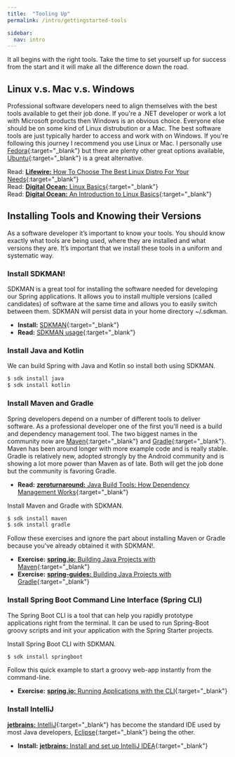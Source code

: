 ```yaml
---
title:  "Tooling Up"
permalink: /intro/gettingstarted-tools

sidebar:
  nav: intro
---
```


It all begins with the right tools. Take the time to set yourself up for success from the start and it will make all the difference down the road. 

## Linux v.s. Mac v.s. Windows
Professional software developers need to align themselves with the best tools available to get their job done. If you're a .NET developer or work a lot with Microsoft products then Windows is an obvious choice. Everyone else should be on some kind of Linux distrubution or a Mac. The best software tools are just typically harder to access and work with on Windows. If you're following this journey I recommend you use Linux or Mac. I personally use [Fedora](https://getfedora.org/){:target="_blank"} but there are plenty other great options available, [Ubuntu](https://www.ubuntu.com/){:target="_blank"} is a great alternative.

<i class='fas fa-bookmark'></i> Read: [**Lifewire:** How To Choose The Best Linux Distro For Your Needs](https://www.lifewire.com/choose-best-linux-distro-for-needs-2201172){:target="_blank"}<br/>
<i class='fas fa-bookmark'></i> Read: [**Digital Ocean:** Linux Basics](https://www.digitalocean.com/community/tags/linux-basics?type=tutorials){:target="_blank"}<br/>
<i class='fas fa-bookmark'></i> Read: [**Digital Ocean:** An Introduction to Linux Basics](https://www.digitalocean.com/community/tutorials/an-introduction-to-linux-basics){:target="_blank"}

## Installing Tools and Knowing their Versions
As a software developer it’s important to know your tools. You should know exactly what tools are being used, where they are installed and what versions they are. It’s important that we install these tools in a uniform and systematic way. 

### Install SDKMAN!
SDKMAN is a great tool for installing the software needed for developing our Spring applications. It allows you to install multiple versions (called candidates) of software at the same time and allows you to easily switch between them. SDKMAN will persist data in your home directory ~/.sdkman. 

* **Install:** [SDKMAN](https://sdkman.io/install){:target="_blank"}
* **Read:** [SDKMAN usage](https://sdkman.io/usage){:target="_blank"}

### Install Java and Kotlin

We can build Spring with Java and Kotlin so install both using SDKMAN.

```bash
$ sdk install java
$ sdk install kotlin
```

### Install Maven and Gradle
Spring developers depend on a number of different tools to deliver software. As a professional developer one of the first you'll need is a build and dependency management tool. The two biggest names in the community now are [Maven](https://maven.apache.org/){:target="_blank"} and [Gradle](https://gradle.org/){:target="_blank"}. Maven has been around longer with more example code and is really stable. Gradle is relatively new, adopted strongly by the Android community and is showing a lot more power than Maven as of late. Both will get the job done but the community is favoring Gradle. 

* **Read:** [**zeroturnaround:** Java Build Tools: How Dependency Management Works](https://zeroturnaround.com/rebellabs/java-build-tools-how-dependency-management-works-with-maven-gradle-and-ant-ivy/){:target="_blank"}

Install Maven and Gradle with SDKMAN.

```bash
$ sdk install maven
$ sdk install gradle
```

Follow these exercises and ignore the part about installing Maven or Gradle because you've already obtained it with SDKMAN!.

* **Exercise:** [**spring.io:** Building Java Projects with Maven](https://spring.io/guides/gs/maven/){:target="_blank"}
* **Exercise:** [**spring-guides:** Building Java Projects with Gradle](https://github.com/spring-guides/gs-gradle){:target="_blank"}

### Install Spring Boot Command Line Interface (Spring CLI)
The Spring Boot CLI is a tool that can help you rapidly prototype applications right from the terminal. It can be used to run Spring-Boot groovy scripts and init your application with the Spring Starter projects. 

Install Spring Boot CLI with SDKMAN.

```bash
$ sdk install springboot
```

Follow this quick example to start a groovy web-app instantly from the command-line.

* **Exercise:** [**spring.io:** Running Applications with the CLI](https://docs.spring.io/spring-boot/docs/current/reference/html/cli-using-the-cli.html#cli-run){:target="_blank"}

### Install IntelliJ
[**jetbrains:** IntelliJ](https://www.jetbrains.com/idea/){:target="_blank"} has become the standard IDE used by most Java developers, [Eclipse](https://www.eclipse.org/){:target="_blank"} being the other.

* **Install:** [**jetbrains:** Install and set up IntelliJ IDEA](https://www.jetbrains.com/help/idea/install-and-set-up-intellij-idea.html){:target="_blank"}